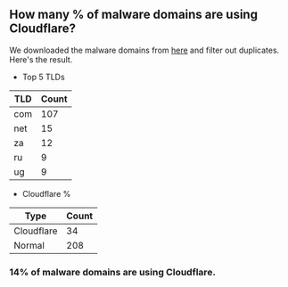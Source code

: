 ## How many % of malware domains are using Cloudflare?


We downloaded the malware domains from [here](https://urlhaus.abuse.ch) and filter out duplicates.
Here's the result.


[//]: # (start replacement)


- Top 5 TLDs

| TLD | Count |
| --- | --- |
| com | 107 |
| net | 15 |
| za | 12 |
| ru | 9 |
| ug | 9 |


- Cloudflare %

| Type | Count |
| --- | --- |
| Cloudflare | 34 |
| Normal | 208 |


### 14% of malware domains are using Cloudflare.